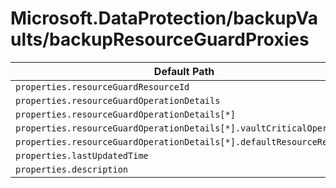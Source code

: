# Microsoft.DataProtection/backupVaults/backupResourceGuardProxies

| Default Path | Alias |
|---|---|
| `properties.resourceGuardResourceId` | `Microsoft.DataProtection/backupVaults/backupResourceGuardProxies/resourceGuardResourceId` |
| `properties.resourceGuardOperationDetails` | `Microsoft.DataProtection/backupVaults/backupResourceGuardProxies/resourceGuardOperationDetails` |
| `properties.resourceGuardOperationDetails[*]` | `Microsoft.DataProtection/backupVaults/backupResourceGuardProxies/resourceGuardOperationDetails[*]` |
| `properties.resourceGuardOperationDetails[*].vaultCriticalOperation` | `Microsoft.DataProtection/backupVaults/backupResourceGuardProxies/resourceGuardOperationDetails[*].vaultCriticalOperation` |
| `properties.resourceGuardOperationDetails[*].defaultResourceRequest` | `Microsoft.DataProtection/backupVaults/backupResourceGuardProxies/resourceGuardOperationDetails[*].defaultResourceRequest` |
| `properties.lastUpdatedTime` | `Microsoft.DataProtection/backupVaults/backupResourceGuardProxies/lastUpdatedTime` |
| `properties.description` | `Microsoft.DataProtection/backupVaults/backupResourceGuardProxies/description` |

